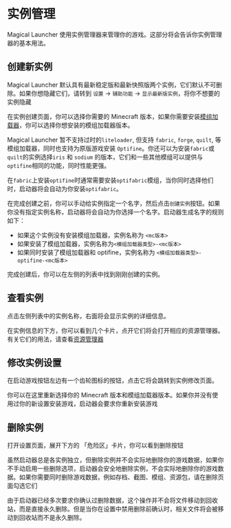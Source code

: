 # 实例管理

Magical Launcher 使用实例管理器来管理你的游戏。这部分将会告诉你实例管理器的基本用法。

## 创建新实例

Magical Launcher 默认具有最新稳定版和最新快照版两个实例，它们默认不可删除。如果你想隐藏它们，请转到 `设置` -> `辅助功能` -> `显示最新版实例`，将你不想要的实例隐藏

在实例创建页面，你可以选择你需要的 Minecraft 版本，如果你需要安装[模组加载器](/guide/mod-loader)，你可以选择你想安装的模组加载器版本。

Magical Launcher 暂不支持过时的`liteloader`, 但支持 `fabric`, `forge`, `quilt`, 等模组加载器，同时也支持为原版游戏安装 `Optifine`。你还可以为安装`fabric`或`quilt`的实例选择`iris` 和 `sodium` 的版本，它们和一些其他模组可以提供与`optifine`相同的功能，同时性能更强。

在`fabric`上安装`optifine`时通常需要安装`optifabric`模组，当你同时选择他们时，启动器将会自动为你安装`optifabric`。

在完成创建之前，你可以手动给实例指定一个名字，然后点击`创建实例`按钮。如果你没有指定实例名称，启动器将会自动为你选择一个名字。启动器生成名字的规则如下：

- 如果这个实例没有安装模组加载器，实例名称为 `<mc版本>`
- 如果安装了模组加载器，实例名称为`<模组加载器类型>-<mc版本>`
- 如果同时安装了模组加载器和 optifine，实例名称为 `<模组加载器类型>-optifine-<mc版本>`

完成创建后，你可以在左侧的列表中找到刚刚创建的实例。

## 查看实例

点击左侧列表中的实例名称，右面将会显示实例的详细信息。

在实例信息的下方，你可以看到几个卡片，点开它们将会打开相应的资源管理器。有关它们的用法，请查看[资源管理器](/guide/resource-manager)

## 修改实例设置

在启动游戏按钮左边有一个齿轮图标的按钮，点击它将会跳转到实例修改页面。

你可以在这里重新选择你的 Minecraft 版本和模组加载器版本。如果你并没有使用过你的新设置安装游戏，启动器会要求你重新安装游戏

## 删除实例

打开设置页面，展开下方的 「危险区」卡片，你可以看到删除按钮

虽然启动器总是各实例独立，但删除实例并不会实际地删除你的游戏数据，如果你不手动启用一些删除选项，启动器会安全地删除实例，不会实际地删除你的游戏数据。如果你需要同时删除游戏数据，例如存档、截图、模组、资源包，请在删除页面勾选它们

由于启动器已经多次要求你确认过删除数据，这个操作并不会将文件移动到回收站，而是直接永久删除。但是当你在设置中禁用删除前确认时，相关文件将会被移动到回收站而不是永久删除。
